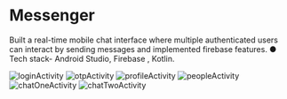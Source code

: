 # Messenger

Built a real-time mobile chat interface where
multiple authenticated users can interact by sending
messages and implemented firebase features.
● Tech stack- Android Studio, Firebase , Kotlin.

![loginActivity](https://user-images.githubusercontent.com/54663070/126526521-4fa5dd70-8bcf-4a74-b296-31b48dcf50c8.png)
![otpActivity](https://user-images.githubusercontent.com/54663070/126526512-737dc30d-2e4e-4063-a5cf-73d3f54b7b9c.png)
![profileActivity](https://user-images.githubusercontent.com/54663070/126526540-da6c361c-ef26-4d53-b78f-c8a844f3b00e.png)
![peopleActivity](https://user-images.githubusercontent.com/54663070/126526551-b5fc785c-4615-4701-a944-aad985f7837e.png)
![chatOneActivity](https://user-images.githubusercontent.com/54663070/126526569-293c421b-acb9-46a0-aa2b-b11c0cffdb38.jpg)
![chatTwoActivity](https://user-images.githubusercontent.com/54663070/126526528-dd4b3b56-1dd1-4cc1-a708-db6600330bf6.png)


